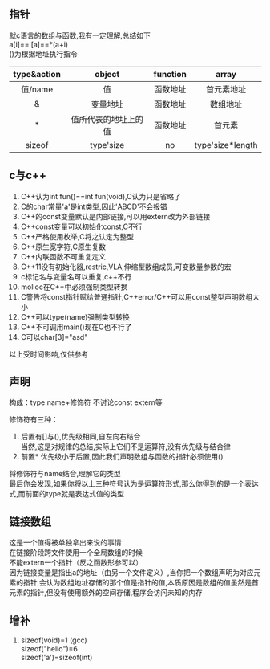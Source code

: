 ## 指针  
   
就c语言的数组与函数,我有一定理解,总结如下  
a[i]==i[a]==*(a+i)  
()为根据地址执行指令

|type&action|object|function|array|
|:----:|:----:|:----:|:----:|
|值/name|值|函数地址|首元素地址|
|&|变量地址|函数地址|数组地址|
|*|值所代表的地址上的值|函数地址|首元素|
|sizeof|type'size|no|type'size*length|

## c与c++
1. C++认为int fun()==int fun(void),C认为只是省略了
2. C的char常量'a'是int类型,因此'ABCD'不会报错
3. C++的const变量默认是内部链接,可以用extern改为外部链接
4. C++const变量可以初始化const,C不行
5. C++严格使用枚举,C将之认定为整型
6. C++原生宽字符,C原生复数
7. C++内联函数不可重复定义
8. C++11没有初始化器,restric,VLA,伸缩型数组成员,可变数量参数的宏
9. c标记名与变量名可以重复,c++不行
10. molloc在C++中必须强制类型转换
11. C警告将const指针赋给普通指针,C++error/C++可以用const整型声明数组大小
12. C++可以type(name)强制类型转换
13. C++不可调用main()现在C也不行了
14. C可以char[3]="asd"

以上受时间影响,仅供参考

## 声明

构成：type name+修饰符
不讨论const extern等

修饰符有三种：
1. 后置有[]与(),优先级相同,自左向右结合  
当然,这是对规律的总结,实际上它们不是运算符,没有优先级与结合律
2. 前置* 优先级小于后置,因此我们声明数组与函数的指针必须使用()

将修饰符与name结合,理解它的类型  
最后你会发现,如果你将以上三种符号认为是运算符形式,那么你得到的是一个表达式,而前面的type就是表达式值的类型

## 链接数组

 这是一个值得被单独拿出来说的事情  
 在链接阶段跨文件使用一个全局数组的时候  
 不能extern一个指针（反之函数形参可以）  
 因为链接变量是指出a的地址（由另一个文件定义）,当你把一个数组声明为对应元素的指针,会认为数组地址存储的那个值是指针的值,本质原因是数组的值虽然是首元素的指针,但没有使用额外的空间存储,程序会访问未知的内存


 ## 增补


1. sizeof(void)=1 (gcc)    
sizeof("hello")=6  
sizeof('a')=sizeof(int)  